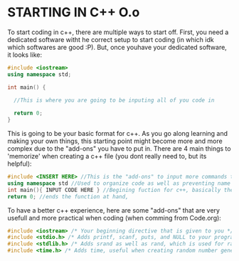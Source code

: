 # STARTING IN C++ O.o
To start coding in c++, there are multiple ways to start off. First, you need a dedicated software witht he correct setup to 
start coding (in which idk which softwares are good :P). But, once youhave your dedicated software, it looks like:
```cpp
#include <iostream>
using namespace std;

int main() {

  //This is where you are going to be inputing all of you code in
  
  return 0;
}
```


This is going to be your basic format for c++. As you go along learning and making your own things, this starting point might become more and more complex due to the "add-ons" you have to put in.
There are 4 main things to 'memorize' when creating a c++ file (you dont really need to, but its helpful):
```cpp
#include <INSERT HERE> //This is the "add-ons" to input more commands to use when coding (called directives)
using namespace std //Used to organize code as well as preventing name collisions
int main(){ INPUT CODE HERE } //Begining fuction for c++, basically the main function where you input you code
return 0; //ends the function at hand, 
```
To have a better c++ experience, here are some "add-ons" that are very usefull and more practical when coding (when comming from Code.org):
```cpp
#include <iostream> /* Your beginning directive that is given to you */
#include <stdio.h> /* Adds printf, scanf, puts, and NULL to your program, better for output to console and user control */
#include <stdlib.h> /* Adds srand as well as rand, which is used for random number generation */
#include <time.h> /* Adds time, useful when creating random number generation (for some reason?) and timed-based events */
```

